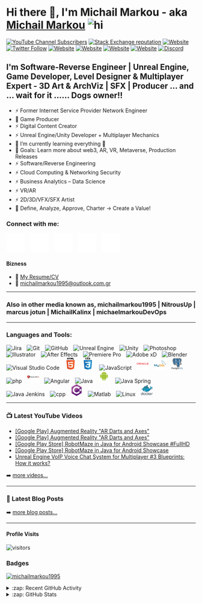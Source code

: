 # Hi there 👋, I'm Michail Markou - aka [Michail Markou][youtube] <img src="https://user-images.githubusercontent.com/1303154/88677602-1635ba80-d120-11ea-84d8-d263ba5fc3c0.gif" width="28px" alt="hi">

[![YouTube Channel Subscribers](https://img.shields.io/youtube/channel/subscribers/UCpBydElhnrBL7yUFnV6OuHQ?logo=YouTube&logoColor=%23e05d44&style=for-the-badge)][youtube]
[![Stack Exchange reputation](https://img.shields.io/stackexchange/stackoverflow/r/10394956?logo=Stackoverflow&style=for-the-badge)](https://stackoverflow.com/users/10394956/michail-markou)
[![Website](https://img.shields.io/website?label=Portfolio%20Website&style=for-the-badge&url=https%3A%2F%2Fmichailmarkou1995.github.io%2Fmichailmarkou%2F)](https://michailmarkou1995.github.io/michailmarkou/)
[![Twitter Follow](https://img.shields.io/twitter/follow/MarkouMichail?color=%2300acee&logo=Twitter&style=for-the-badge)](https://twitter.com/intent/follow?original_referer=https%3A%2F%2Fgithub.com%2MichailMarkou&screen_name=MarkouMichail)
[![Website](https://img.shields.io/website?color=00acee&label=Unreal%20Engine%20Marketplace&logo=Unreal%20Engine&style=for-the-badge&up_message=Products&url=https%3A%2F%2Fwww.unrealengine.com%2Fmarketplace%2Fen-US%2Fprofile%2Fmichailmarkou1995)](https://www.unrealengine.com/marketplace/en-US/profile/michailmarkou1995)
[![Website](https://img.shields.io/website?color=e6f3ef&down_message=Store&label=Google%20Play&logo=GooglePlay&style=for-the-badge&up_message=Store&url=https%3A%2F%2Fplay.google.com%2Fstore%2Fapps%2Fdev%3Fid%3D8816234410953724592)](https://play.google.com/store/apps/dev?id=8816234410953724592)
[![Website](https://img.shields.io/website?color=00acee&down_message=Portfolio&label=Artstation&logo=Artstation&style=for-the-badge&up_message=Portfolio&url=https%3A%2F%2Fmichailmarkou1995.artstation.com%2F)](https://michailmarkou1995.artstation.com/)
[![Website](https://img.shields.io/website?color=00acee&label=dev.epicgames.com&logo=Epic%20Games&style=for-the-badge&up_message=Portfolio&url=https%3A%2F%2Fdev.epicgames.com%2Fcommunity%2Fprofile%2F0X8d%2FMichailKalinx)](https://dev.epicgames.com/community/profile/0X8d/MichailKalinx)
[![Discord](https://img.shields.io/discord/933796952016048178?color=2C2F33&label=Join%20Discord%20Server%20-%3E&logo=Discord&style=for-the-badge)](https://discord.com/invite/AYu6SVCj8g)

## I'm Software-Reverse Engineer | Unreal Engine, Game Developer, Level Designer & Multiplayer Expert - 3D Art & ArchViz | SFX | Producer ... and ... wait for it ...... Dogs owner!!

- ⚡ Former Internet Service Provider Network Engineer
- 👯 Game Producer
- ⚡ Digital Content Creator
- ⚡ Unreal Engine/Unity Developer + Multiplayer Mechanics
- 🌱 I’m currently learning everything 🤣
- 🥅 Goals: Learn more about web3, AR, VR, Metaverse, Production Releases
- ⚡ Software/Reverse Engineering
- ⚡ Cloud Computing & Networking Security
- ⚡ Business Analytics – Data Science
- ⚡ VR/AR
- ⚡ 2D/3D/VFX/SFX Artist
- 🔭 Define, Analyze, Approve, Charter -> Create a Value!

### Connect with me:

[![website](./img/globe-dark.svg)](https://michailmarkou1995.github.io/michailmarkou/#gh-dark-mode-only)
&nbsp;&nbsp;
[![website](./img/youtube-dark.svg)](https://www.youtube.com/user/NitrousUp#gh-dark-mode-only)
&nbsp;&nbsp;
[![website](./img/twitter-dark.svg)](https://twitter.com/MarkouMichail#gh-dark-mode-only)
&nbsp;&nbsp;
[![website](./img/linkedin-dark.svg)](https://www.linkedin.com/in/michail-markou/#gh-dark-mode-only)
&nbsp;&nbsp;
[![website](./img/instagram-dark.svg)](https://www.instagram.com/marcus.jotun/#gh-dark-mode-only)
&nbsp;&nbsp;

#### Bizness

- :paperclip: [My Resume/CV](https://github.com/michailmarkou1995/BSc-Computer-Science-Projects/blob/main/COMPUTING_IN_PRACTICE(CN5104)/Resume-Michail-Markou.pdf)
- :email: michailmarkou1995@outlook.com.gr

---
### Also in other media known as, michailmarkou1995 | NitrousUp | marcus jotun | MichailKalinx | michaelmarkouDevOps
---

### Languages and Tools:

<p align="left"> <a href="#" target="_blank" rel="noreferrer" style="text-decoration:none;">
<img alt="Jira" width="32" height="32" src="https://cdn.jsdelivr.net/gh/devicons/devicon/icons/jira/jira-original.svg" style="padding-right:10px;" /> </a>
<a href="#" target="_blank" rel="noreferrer" style="text-decoration:none;">
<img alt="Git" width="32" height="32" src="https://cdn.jsdelivr.net/gh/devicons/devicon/icons/git/git-original.svg" style="padding-right:10px;" /> </a>
<a href="#" target="_blank" rel="noreferrer" style="text-decoration:none;">
<img alt="GitHub" width="32" height="32" src="https://user-images.githubusercontent.com/3369400/139447912-e0f43f33-6d9f-45f8-be46-2df5bbc91289.png" style="padding-right:10px;" /> </a>
<a href="#" target="_blank" rel="noreferrer" style="text-decoration:none;">
<img alt="Unreal Engine" width="32" height="32" src="https://raw.githubusercontent.com/kenangundogan/fontisto/036b7eca71aab1bef8e6a0518f7329f13ed62f6b/icons/svg/brand/unreal-engine.svg" style="padding-right:10px;" /> </a>
<a href="#" target="_blank" rel="noreferrer" style="text-decoration:none;">
<img alt="Unity" width="32" height="32" src="https://cdn.jsdelivr.net/gh/devicons/devicon/icons/unity/unity-original.svg" style="padding-right:10px;" /> </a>
<a href="#" target="_blank" rel="noreferrer" style="text-decoration:none;">
<img alt="Photoshop" width="32" height="32" src="https://cdn.jsdelivr.net/gh/devicons/devicon/icons/photoshop/photoshop-plain.svg" style="padding-right:10px;" /> </a>
<a href="#" target="_blank" rel="noreferrer" style="text-decoration:none;">
<img alt="Illustrator" width="32" height="32" src="https://cdn.jsdelivr.net/gh/devicons/devicon/icons/illustrator/illustrator-plain.svg" style="padding-right:10px;" /> </a>
<a href="#" target="_blank" rel="noreferrer" style="text-decoration:none;">
<img alt="After Effects" width="32" height="32" src="https://cdn.jsdelivr.net/gh/devicons/devicon/icons/aftereffects/aftereffects-original.svg" style="padding-right:10px;" /> </a>
<a href="#" target="_blank" rel="noreferrer" style="text-decoration:none;">
<img alt="Premiere Pro" width="32" height="32" src="https://cdn.jsdelivr.net/gh/devicons/devicon/icons/premierepro/premierepro-original.svg" style="padding-right:10px;" /> </a>
<a href="#" target="_blank" rel="noreferrer" style="text-decoration:none;">
<img alt="Adobe xD" width="32" height="32" src="https://cdn.jsdelivr.net/gh/devicons/devicon/icons/xd/xd-plain.svg" style="padding-right:10px;" /> </a>
<a href="#" target="_blank" rel="noreferrer" style="text-decoration:none;">
<img alt="Blender" width="32" height="32" src="https://download.blender.org/branding/community/blender_community_badge_white.svg" style="padding-right:10px;" /> </a>
<a href="#" target="_blank" rel="noreferrer" style="text-decoration:none;">
<img alt="Visual Studio Code" width="26px" src="https://cdn.jsdelivr.net/gh/devicons/devicon/icons/vscode/vscode-original.svg" style="padding-right:10px;" /> </a>
<a href="#" target="_blank" rel="noreferrer" style="text-decoration:none;">
<img alt="HTML5" width="32" height="32" src="https://raw.githubusercontent.com/devicons/devicon/master/icons/html5/html5-original-wordmark.svg" style="padding-right:10px;" /> </a>
<a href="#" target="_blank" rel="noreferrer" style="text-decoration:none;">
<img alt="CSS3" width="32" height="32" src="https://raw.githubusercontent.com/devicons/devicon/master/icons/css3/css3-original-wordmark.svg" style="padding-right:10px;" /> </a>
<a href="#" target="_blank" rel="noreferrer" style="text-decoration:none;">
<img alt="JavaScript" width="26px" src="https://cdn.jsdelivr.net/gh/devicons/devicon/icons/javascript/javascript-original.svg" style="padding-right:10px;" /> </a>
<a href="#" target="_blank" rel="noreferrer" style="text-decoration:none;">
<img alt="Oracle" width="32" height="32" src="https://raw.githubusercontent.com/devicons/devicon/master/icons/oracle/oracle-original.svg" style="padding-right:10px;" /> </a>
<a href="#" target="_blank" rel="noreferrer" style="text-decoration:none;">
<img alt="MySQL" width="32" height="32" src="https://raw.githubusercontent.com/devicons/devicon/master/icons/mysql/mysql-original-wordmark.svg" style="padding-right:10px;" /> </a>
<a href="#" target="_blank" rel="noreferrer" style="text-decoration:none;">
<img alt="PostgreSQL" width="32" height="32" height="32" src="https://raw.githubusercontent.com/devicons/devicon/master/icons/postgresql/postgresql-original-wordmark.svg" style="padding-right:10px;" /> </a>
<a href="#" target="_blank" rel="noreferrer" style="text-decoration:none;">
<img alt="php" width="32" height="32" height="32" src="https://cdn.jsdelivr.net/gh/devicons/devicon/icons/php/php-original.svg" style="padding-right:10px;" /> </a>
<a href="#" target="_blank" rel="noreferrer" style="text-decoration:none;">
<img alt="AngularJS" width="32" height="32" src="https://raw.githubusercontent.com/devicons/devicon/master/icons/angularjs/angularjs-original-wordmark.svg" style="padding-right:10px;" />
<img alt="Angular" width="32" height="32" src="https://angular.io/assets/images/logos/angular/angular.svg" style="padding-right:10px;" /> </a>
<a href="#" target="_blank" rel="noreferrer" style="text-decoration:none;">
<img alt="Java" width="32" height="32" src="https://cdn.jsdelivr.net/gh/devicons/devicon/icons/java/java-original.svg" style="padding-right:10px;" /> </a>
<a href="#" target="_blank" rel="noreferrer" style="text-decoration:none;">
<img alt="Android" width="32" height="32" src="https://raw.githubusercontent.com/devicons/devicon/master/icons/android/android-original-wordmark.svg" style="padding-right:10px;" /> </a>
<a href="#" target="_blank" rel="noreferrer" style="text-decoration:none;">
<img alt="Java Spring" width="32" height="32" src="https://cdn.jsdelivr.net/gh/devicons/devicon/icons/spring/spring-original.svg" style="padding-right:10px;" /> </a>
<a href="#" target="_blank" rel="noreferrer" style="text-decoration:none;">
<img alt="Java Jenkins" width="32" height="32" src="https://www.vectorlogo.zone/logos/jenkins/jenkins-icon.svg" style="padding-right:10px;" /> </a>
<a href="#" target="_blank" rel="noreferrer" style="text-decoration:none;">
<img alt="cpp" width="32" height="32" src="https://cdn.jsdelivr.net/gh/devicons/devicon/icons/cplusplus/cplusplus-original.svg" style="padding-right:10px;" /> </a>
<a href="#" target="_blank" rel="noreferrer" style="text-decoration:none;">
<img alt="csharp" width="32" height="32" src="https://raw.githubusercontent.com/devicons/devicon/master/icons/csharp/csharp-original.svg" style="padding-right:10px;" /> </a>
<a href="#" target="_blank" rel="noreferrer" style="text-decoration:none;">
<img alt="Matlab" width="32" height="32" src="https://cdn.jsdelivr.net/gh/devicons/devicon/icons/matlab/matlab-original.svg" style="padding-right:10px;" /> </a>
<a href="#" target="_blank" rel="noreferrer" style="text-decoration:none;">
<img alt="Linux" width="32" height="32" src="https://cdn.jsdelivr.net/gh/devicons/devicon/icons/linux/linux-original.svg" style="padding-right:10px;" /> </a>
<a href="#" target="_blank" rel="noreferrer" style="text-decoration:none;">
<img alt="Docker" width="32" height="32" src="https://raw.githubusercontent.com/devicons/devicon/master/icons/docker/docker-original-wordmark.svg" style="padding-right:10px;" /> </a>
</p>

---

### 📺 Latest YouTube Videos

<!-- YOUTUBE:START -->
- [[Google Play] Augmented Reality &quot;AR Darts and Axes&quot;](https://www.youtube.com/watch?v=9ZwnFwaNJIQ)
- [[Google Play] Augmented Reality &quot;AR Darts and Axes&quot;](https://www.youtube.com/watch?v=Ea_Lu4rpeCs)
- [[Google Play Store] RobotMaze in Java for Android Showcase #FullHD](https://www.youtube.com/watch?v=rJk9nBIwMec)
- [[Google Play Store] RobotMaze in Java for Android Showcase](https://www.youtube.com/watch?v=CKUm5joK6PM)
- [Unreal Engine VoIP Voice Chat System for Multiplayer #3 Blueprints: How it works?](https://www.youtube.com/watch?v=FvyhLrOVsgU)
<!-- YOUTUBE:END -->

➡️ [more videos...](https://youtube.com/NitrousUp)

---

### 📕 Latest Blog Posts

<!-- BLOG-POST-LIST:START -->
<!-- BLOG-POST-LIST:END -->

➡️ [more blog posts...](https://www.artstation.com/michailmarkou1995/blog)

---

#### Profile Visits 

![visitors](https://visitor-badge.glitch.me/badge?page_id=michailmarkou1995)

### Badges

<p align="left"> <a href="https://github.com/ryo-ma/github-profile-trophy"><img src="https://github-profile-trophy.vercel.app/?username=michailmarkou1995" alt="michailmarkou1995" /></a> </p>
<details>
  <summary>:zap: Recent GitHub Activity</summary>
  
<!--START_SECTION:activity-->
1. ❗️ Opened issue [#16](https://github.com/michailmarkou1995/unitytest/issues/16) in [michailmarkou1995/unitytest](https://github.com/michailmarkou1995/unitytest)
2. ❗️ Closed issue [#15](https://github.com/michailmarkou1995/unitytest/issues/15) in [michailmarkou1995/unitytest](https://github.com/michailmarkou1995/unitytest)
3. ❗️ Closed issue [#13](https://github.com/michailmarkou1995/unitytest/issues/13) in [michailmarkou1995/unitytest](https://github.com/michailmarkou1995/unitytest)
<!--END_SECTION:activity-->

</details>

<details>
  <summary>:zap: GitHub Stats</summary>

  <img align="left" alt="michailmarkou1995's GitHub Stats" src="https://github-readme-stats.vercel.app/api?username=michailmarkou1995&show_icons=true&hide_border=false&title_color=ff652f&icon_color=FFE400&bg_color=09131B&text_color=ffffff&border_color=0c1a25" />

  [![Top Langs](https://github-readme-stats.vercel.app/api/top-langs/?username=michailmarkou1995&layout=compact)](https://github.com/michailmarkou1995/github-readme-stats)

</details>

[website]: https://michailmarkou1995.github.io/michailmarkou/
[twitter]: https://twitter.com/MarkouMichail
[youtube]: https://www.youtube.com/user/NitrousUp/
[instagram]: https://www.instagram.com/marcus.jotun
[linkedin]: https://www.linkedin.com/in/michail-markou/
